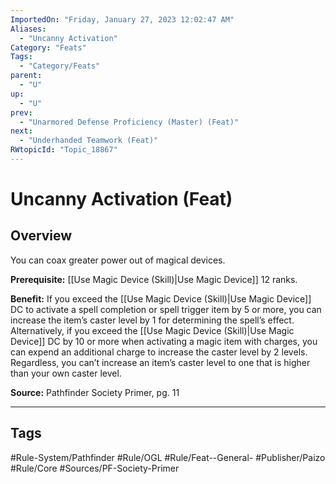 ```yaml
---
ImportedOn: "Friday, January 27, 2023 12:02:47 AM"
Aliases:
  - "Uncanny Activation"
Category: "Feats"
Tags:
  - "Category/Feats"
parent:
  - "U"
up:
  - "U"
prev:
  - "Unarmored Defense Proficiency (Master) (Feat)"
next:
  - "Underhanded Teamwork (Feat)"
RWtopicId: "Topic_18867"
---
```

# Uncanny Activation (Feat)
## Overview
You can coax greater power out of magical devices.

**Prerequisite:** [[Use Magic Device (Skill)|Use Magic Device]] 12 ranks.

**Benefit:** If you exceed the [[Use Magic Device (Skill)|Use Magic Device]] DC to activate a spell completion or spell trigger item by 5 or more, you can increase the item’s caster level by 1 for determining the spell’s effect. Alternatively, if you exceed the [[Use Magic Device (Skill)|Use Magic Device]] DC by 10 or more when activating a magic item with charges, you can expend an additional charge to increase the caster level by 2 levels. Regardless, you can’t increase an item’s caster level to one that is higher than your own caster level.

**Source:** Pathfinder Society Primer, pg. 11


---
## Tags
#Rule-System/Pathfinder #Rule/OGL #Rule/Feat--General- #Publisher/Paizo #Rule/Core #Sources/PF-Society-Primer

